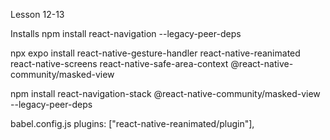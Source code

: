 Lesson 12-13

Installs
npm install react-navigation --legacy-peer-deps

npx expo install react-native-gesture-handler react-native-reanimated 
react-native-screens
react-native-safe-area-context
@react-native-community/masked-view

npm install react-navigation-stack @react-native-community/masked-view --legacy-peer-deps

babel.config.js
plugins: ["react-native-reanimated/plugin"],





